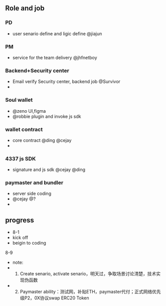 

## Role and job
### PD
+ user senario define and ligic define @jiajun

### PM
+ service for the team delivery @jhfnetboy

### Backend+Security center
+ Email verify  Security center, backend job @Survivor
+ 
### Soul wallet
+ @zeno UI,figma 
+ @robbie plugin and invoke js sdk

### wallet contract 
+ core contract @ding  @cejay
+ 
### 4337 js SDK
+ signature and js sdk @cejay @ding 
### paymaster and bundler
+ server side coding
+ @cejay @?
+ 

## progress
+ 8-1
+ kick off 
+ beigin to coding

8-9
+ note:
+ 1. Create senario, activate senario，明天过，争取场景讨论清楚，技术实现伪函数
+ 2. Paymaster ability：测试网，补贴ETH，paymaster代付；正式网络优先级P2，0X协议swap ERC20 Token

